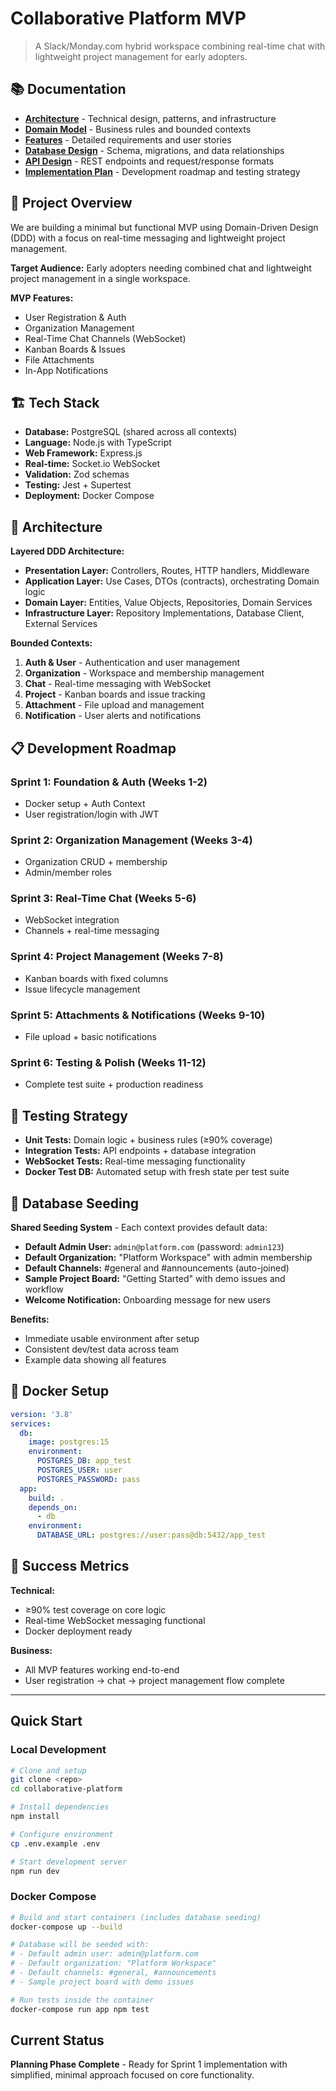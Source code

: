 # Collaborative Platform MVP

> A Slack/Monday.com hybrid workspace combining real-time chat with lightweight project management for early adopters.

## 📚 Documentation

- [**Architecture**](./docs/ARCHITECTURE.md) - Technical design, patterns, and infrastructure
- [**Domain Model**](./docs/DOMAIN-MODEL.md) - Business rules and bounded contexts  
- [**Features**](./docs/FEATURES.md) - Detailed requirements and user stories
- [**Database Design**](./docs/DATABASE-DESIGN.md) - Schema, migrations, and data relationships
- [**API Design**](./docs/API-DESIGN.md) - REST endpoints and request/response formats
- [**Implementation Plan**](./docs/IMPLEMENTATION-PLAN.md) - Development roadmap and testing strategy

## 🎯 Project Overview

We are building a minimal but functional MVP using Domain-Driven Design (DDD) with a focus on real-time messaging and lightweight project management.

**Target Audience:** Early adopters needing combined chat and lightweight project management in a single workspace.

**MVP Features:**
- User Registration & Auth
- Organization Management  
- Real-Time Chat Channels (WebSocket)
- Kanban Boards & Issues
- File Attachments
- In-App Notifications

## 🏗️ Tech Stack

- **Database:** PostgreSQL (shared across all contexts)
- **Language:** Node.js with TypeScript
- **Web Framework:** Express.js
- **Real-time:** Socket.io WebSocket
- **Validation:** Zod schemas
- **Testing:** Jest + Supertest
- **Deployment:** Docker Compose

## 🚀 Architecture

**Layered DDD Architecture:**
- **Presentation Layer:** Controllers, Routes, HTTP handlers, Middleware
- **Application Layer:** Use Cases, DTOs (contracts), orchestrating Domain logic
- **Domain Layer:** Entities, Value Objects, Repositories, Domain Services
- **Infrastructure Layer:** Repository Implementations, Database Client, External Services

**Bounded Contexts:**
1. **Auth & User** - Authentication and user management
2. **Organization** - Workspace and membership management
3. **Chat** - Real-time messaging with WebSocket
4. **Project** - Kanban boards and issue tracking
5. **Attachment** - File upload and management
6. **Notification** - User alerts and notifications

## 📋 Development Roadmap

### Sprint 1: Foundation & Auth (Weeks 1-2)
- Docker setup + Auth Context
- User registration/login with JWT

### Sprint 2: Organization Management (Weeks 3-4)
- Organization CRUD + membership
- Admin/member roles

### Sprint 3: Real-Time Chat (Weeks 5-6)
- WebSocket integration
- Channels + real-time messaging

### Sprint 4: Project Management (Weeks 7-8)
- Kanban boards with fixed columns
- Issue lifecycle management

### Sprint 5: Attachments & Notifications (Weeks 9-10)
- File upload + basic notifications

### Sprint 6: Testing & Polish (Weeks 11-12)
- Complete test suite + production readiness

## 🧪 Testing Strategy

- **Unit Tests:** Domain logic + business rules (≥90% coverage)
- **Integration Tests:** API endpoints + database integration
- **WebSocket Tests:** Real-time messaging functionality
- **Docker Test DB:** Automated setup with fresh state per test suite

## 🌱 Database Seeding

**Shared Seeding System** - Each context provides default data:
- **Default Admin User:** `admin@platform.com` (password: `admin123`)
- **Default Organization:** "Platform Workspace" with admin membership
- **Default Channels:** #general and #announcements (auto-joined)
- **Sample Project Board:** "Getting Started" with demo issues and workflow
- **Welcome Notification:** Onboarding message for new users

**Benefits:**
- Immediate usable environment after setup
- Consistent dev/test data across team
- Example data showing all features

## 🐳 Docker Setup

```yaml
version: '3.8'
services:
  db:
    image: postgres:15
    environment:
      POSTGRES_DB: app_test
      POSTGRES_USER: user
      POSTGRES_PASSWORD: pass
  app:
    build: .
    depends_on:
      - db
    environment:
      DATABASE_URL: postgres://user:pass@db:5432/app_test
```

## 🎯 Success Metrics

**Technical:**
- ≥90% test coverage on core logic
- Real-time WebSocket messaging functional
- Docker deployment ready

**Business:**
- All MVP features working end-to-end
- User registration → chat → project management flow complete

---

## Quick Start

### Local Development

```bash
# Clone and setup
git clone <repo>
cd collaborative-platform

# Install dependencies
npm install

# Configure environment
cp .env.example .env

# Start development server
npm run dev
```

### Docker Compose

```bash
# Build and start containers (includes database seeding)
docker-compose up --build

# Database will be seeded with:
# - Default admin user: admin@platform.com
# - Default organization: "Platform Workspace"
# - Default channels: #general, #announcements
# - Sample project board with demo issues

# Run tests inside the container
docker-compose run app npm test
```

## Current Status

**Planning Phase Complete** - Ready for Sprint 1 implementation with simplified, minimal approach focused on core functionality.
